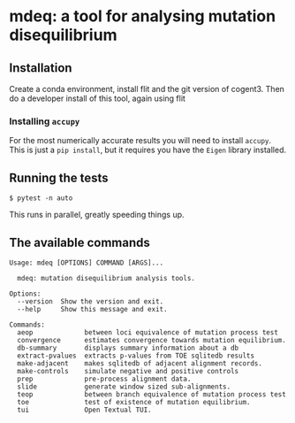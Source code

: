 # mdeq: a tool for analysing mutation disequilibrium

## Installation

Create a conda environment, install flit and the git version of cogent3. Then do a developer install of this tool, again using flit  

### Installing `accupy`

For the most numerically accurate results you will need to install `accupy`. This is just a `pip install`, but it requires you have the `Eigen` library installed.

## Running the tests

```
$ pytest -n auto
```

This runs in parallel, greatly speeding things up.

## The available commands

<!-- [[[cog
import cog
from mdeq import main
from click.testing import CliRunner
runner = CliRunner()
result = runner.invoke(main, ["--help"])
help = result.output.replace("Usage: main", "Usage: mdeq")
cog.out(
    "```\n{}\n```".format(help)
)
]]] -->
```
Usage: mdeq [OPTIONS] COMMAND [ARGS]...

  mdeq: mutation disequilibrium analysis tools.

Options:
  --version  Show the version and exit.
  --help     Show this message and exit.

Commands:
  aeop             between loci equivalence of mutation process test
  convergence      estimates convergence towards mutation equilibrium.
  db-summary       displays summary information about a db
  extract-pvalues  extracts p-values from TOE sqlitedb results
  make-adjacent    makes sqlitedb of adjacent alignment records.
  make-controls    simulate negative and positive controls
  prep             pre-process alignment data.
  slide            generate window sized sub-alignments.
  teop             between branch equivalence of mutation process test
  toe              test of existence of mutation equilibrium.
  tui              Open Textual TUI.

```
<!-- [[[end]]] -->
